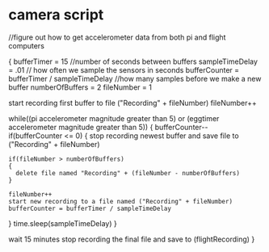 # camera script

//figure out how to get accelerometer data from both pi and flight computers

{
bufferTimer = 15 //number of seconds between buffers
sampleTimeDelay = .01 // how often we sample the sensors in seconds
bufferCounter = bufferTimer / sampleTimeDelay //how many samples before we make a new buffer
numberOfBuffers = 2
fileNumber = 1

start recording first buffer to file ("Recording" + fileNumber)
fileNumber++

while((pi accelerometer magnitude greater than 5) or (eggtimer accelerometer magnitude greater than 5))
{
  bufferCounter--
  if(bufferCounter <= 0)
  {
    stop recording newest buffer and save file to ("Recording" + fileNumber)
    
    if(fileNumber > numberOfBuffers)
    {
      delete file named "Recording" + (fileNumber - numberOfBuffers)
    }
    
    fileNumber++
    start new recording to a file named ("Recording" + fileNumber)
    bufferCounter = bufferTimer / sampleTimeDelay
  }
  time.sleep(sampleTimeDelay)
}

    
wait 15 minutes
stop recording the final file and save to (flightRecording)
}


